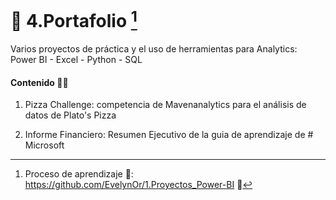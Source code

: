 # 💼 4.Portafolio [^1]  
Varios proyectos de práctica y el uso de herramientas para Analytics:  Power BI - Excel - Python - SQL

#### Contenido 👩‍💻

1. Pizza Challenge: competencia de Mavenanalytics para el análisis de datos de Plato's Pizza

2. Informe Financiero: Resumen Ejecutivo de la guia de aprendizaje de # Microsoft





[^1]: Proceso de aprendizaje 🧠: https://github.com/EvelynOr/1.Proyectos_Power-BI 👣 

